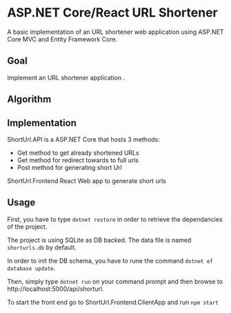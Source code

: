 # ASP.NET Core/React URL Shortener
A basic implementation of an URL shortener web application using ASP.NET Core MVC and Entity Framework Core.

## Goal

Implement an URL shortener application .

## Algorithm


## Implementation

ShortUrl.API is a ASP.NET Core that hosts 3 methods:
* Get method to get already shortened URLs
* Get method for redirect towards to full urls
* Post method for generating short Url

ShortUrl.Frontend
	React Web app to generate short urls

## Usage

First, you have to type `dotnet restore` in order to retrieve the dependancies of the project.


The project is using SQLite as DB backed. The data file is named `shorturls.db` by default.

In order to init the DB schema, you have to rune the command `dotnet ef database update`.

Then, simply type `dotnet run` on your command prompt and then browse to http://localhost:5000/api/shorturl.

To start the  front end go to ShortUrl.Frontend.ClientApp and run `npm start`
